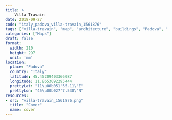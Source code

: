 ```yaml
---
title: > 
    Villa Travain
date: 2018-09-27
code: "italy_padova_villa-travain_1561876"
tags: ["villa-travain", "map", "architecture", "buildings", "Padova", "Italy"]
categories: ["Maps"]
draft: false
format:
  width: 210
  height: 297
  unit: 'mm'
location:
  place: "Padova"
  country: "Italy"
  latitude: 45.45209403366087
  longitude: 11.8653092295444
  prettyLat: "11\u00b051'55.11\"E"
  prettyLon: "45\u00b027'7.538\"N"
resources:
- src: "villa-travain_1561876.png"
  title: "Cover"
  name: cover
---
```

